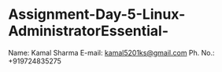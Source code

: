 # Assignment-Day-5-Linux-AdministratorEssential-

Name: Kamal Sharma
E-mail: kamal5201ks@gmail.com
Ph. No.: +919724835275
